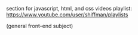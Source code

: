 section for javascript, html, and css videos playlist:
https://www.youtube.com/user/shiffman/playlists

(general front-end subject)
